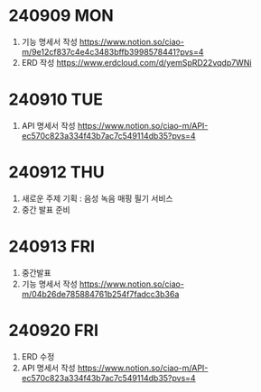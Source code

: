 # 240909 MON
1. 기능 명세서 작성
https://www.notion.so/ciao-m/9e12cf837c4e4c3483bffb3998578441?pvs=4
2. ERD 작성
https://www.erdcloud.com/d/yemSpRD22vqdp7WNi

# 240910 TUE
1. API 명세서 작성
https://www.notion.so/ciao-m/API-ec570c823a334f43b7ac7c549114db35?pvs=4

# 240912 THU
1. 새로운 주제 기획
: 음성 녹음 매핑 필기 서비스
2. 중간 발표 준비

# 240913 FRI
1. 중간발표
2. 기능 명세서 작성
https://www.notion.so/ciao-m/04b26de785884761b254f7fadcc3b36a

# 240920 FRI
1. ERD 수정
2. API 명세서 작성
https://www.notion.so/ciao-m/API-ec570c823a334f43b7ac7c549114db35?pvs=4